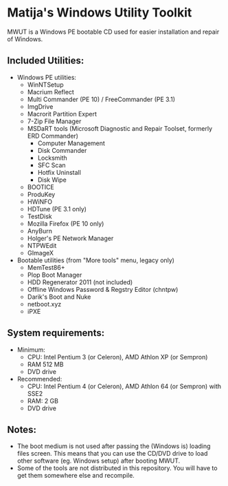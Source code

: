 # Matija's Windows Utility Toolkit
MWUT is a Windows PE bootable CD used for easier installation and repair of Windows.

## Included Utilities:
  - Windows PE utilities:
	- WinNTSetup
	- Macrium Reflect
	- Multi Commander (PE 10) / FreeCommander (PE 3.1)
	- ImgDrive
	- Macrorit Partition Expert
	- 7-Zip File Manager
	- MSDaRT tools (Microsoft Diagnostic and Repair Toolset, formerly ERD Commander)
	  - Computer Management
	  - Disk Commander
	  - Locksmith
	  - SFC Scan
	  - Hotfix Uninstall
	  - Disk Wipe
	- BOOTICE
	- ProduKey
	- HWiNFO
    - HDTune (PE 3.1 only)
	- TestDisk
	- Mozilla Firefox (PE 10 only)
	- AnyBurn
	- Holger's PE Network Manager
	- NTPWEdit
	- GImageX
  - Bootable utilities (from "More tools" menu, legacy only)
	- MemTest86+
	- Plop Boot Manager
	- HDD Regenerator 2011 (not included)
    - Offline Windows Password & Regstry Editor (chntpw)
	- Darik's Boot and Nuke
	- netboot.xyz
	- iPXE

## System requirements:
  - Minimum:
    - CPU: Intel Pentium 3 (or Celeron), AMD Athlon XP (or Sempron)
	- RAM 512 MB
	- DVD drive
  - Recommended:
	- CPU: Intel Pentium 4 (or Celeron), AMD Athlon 64 (or Sempron) with SSE2
	- RAM: 2 GB
	- DVD drive
	
## Notes:
  - The boot medium is not used after passing the (Windows is) loading files screen. This means that you can use the CD/DVD drive to load other software (eg. Windows setup) after booting MWUT.
  - Some of the tools are not distributed in this repository. You will have to get them somewhere else and recompile.